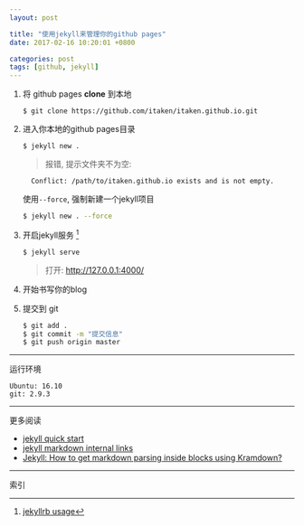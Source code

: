 ```yaml
---
layout: post

title: "使用jekyll来管理你的github pages"
date: 2017-02-16 10:20:01 +0800

categories: post
tags: [github, jekyll]
---
```

1. 将 github pages **clone** 到本地
    ```shell
    $ git clone https://github.com/itaken/itaken.github.io.git
    ```

1. 进入你本地的github pages目录
    ```shell
    $ jekyll new .
    ```
    >报错, 提示文件夹不为空:
    ```
      Conflict: /path/to/itaken.github.io exists and is not empty.
    ```
    使用`--force`, 强制新建一个jekyll项目
    ```bash
    $ jekyll new . --force
    ```

1. 开启jekyll服务 [^1]

    ```shell
    $ jekyll serve
    ```

    >打开: http://127.0.0.1:4000/

1. 开始书写你的blog

1. 提交到 git
    ```bash
    $ git add .
    $ git commit -m "提交信息"
    $ git push origin master
    ```

---
运行环境
```
Ubuntu: 16.10
git: 2.9.3
```

---
更多阅读
- [jekyll quick start](http://jekyllbootstrap.com/usage/jekyll-quick-start.html)
- [jekyll markdown internal links](http://stackoverflow.com/questions/4629675/jekyll-markdown-internal-links)
- [Jekyll: How to get markdown parsing inside blocks using Kramdown?](http://stackoverflow.com/questions/22291211/jekyll-how-to-get-markdown-parsing-inside-blocks-using-kramdown)

---
索引

[^1]: [jekyllrb usage](https://jekyllrb.com/docs/usage/)
